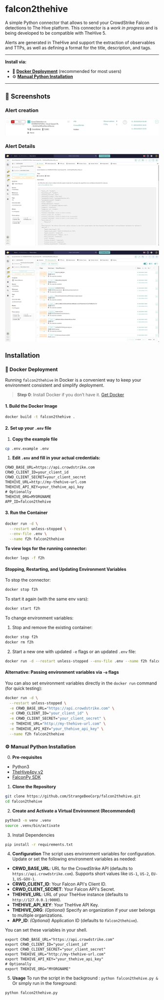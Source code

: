 # falcon2thehive

A simple Python connector that allows to send your CrowdStrike Falcon detections to The Hive platform.
This connector is a *work in progress* and is being developed to be compatible with TheHive 5.

Alerts are generated in TheHive and support the extraction of observables and TTPs, as well as defining a format for the title, description, and tags.

---
**Install via:**  
- 🐳 [**Docker Deployment**](#docker-deployment) (recommended for most users)  
- ⚙️ [**Manual Python Installation**](#manual-python-installation)
---

## 📸 Screenshots
### Alert creation
![alert example](<./assets/alert-example.png>)

### Alert Details
![alert details](<./assets/alert-example-details.png>)

![observables](<./assets/alert-observables-details.png>)

## Installation
### 🐳 Docker Deployment
Running `falcon2thehive` in Docker is a convenient way to keep your environment consistent and simplify deployment.

> **Step 0**: Install Docker if you don’t have it. [Get Docker](https://docs.docker.com/get-docker/)

#### 1. Build the Docker Image
```bash
docker build -t falcon2thehive .
```

#### 2. Set up your `.env` file

1. **Copy the example file**
```bash
cp .env.example .env
```
1. **Edit `.env` and fill in your actual credentials:**

```
CRWD_BASE_URL=https://api.crowdstrike.com
CRWD_CLIENT_ID=your_client_id
CRWD_CLIENT_SECRET=your_client_secret
THEHIVE_URL=http://my-thehive-url.com
THEHIVE_API_KEY=your_thehive_api_key
# Optionally
THEHIVE_ORG=MYORGNAME
APP_ID=falcon2thehive
```

#### 3. Run the Container
```bash
docker run -d \
  --restart unless-stopped \
  --env-file .env \
  --name f2h falcon2thehive
```

**To view logs for the running connector:**

```bash
docker logs -f f2h
```

#### Stopping, Restarting, and Updating Environment Variables

To stop the connector:
```bash
docker stop f2h
```
To start it again (with the same env vars):
```bash
docker start f2h
```
To change environment variables:
1. Stop and remove the existing container:
```bash
docker stop f2h
docker rm f2h
```
2. Start a new one with updated `-e` flags or an updated `.env` file:

```bash
docker run -d --restart unless-stopped --env-file .env --name f2h falcon2thehive
```

#### Alternative: Passing environment variables via `-e` flags 
You can also set environment variables directly in the `docker run` command (for quick testing):

```bash
docker run -d \
  --restart unless-stopped \
  -e CRWD_BASE_URL="https://api.crowdstrike.com" \
  -e CRWD_CLIENT_ID="your_client_id" \
  -e CRWD_CLIENT_SECRET="your_client_secret" \
  -e THEHIVE_URL="http://my-thehive-url.com" \
  -e THEHIVE_API_KEY="your_thehive_api_key" \
  --name f2h falcon2thehive
```


### ⚙️ Manual Python Installation

0. **Pre-requisites**
-   Python3 
- [TheHive4py v2](https://github.com/TheHive-Project/TheHive4py)
- [FalconPy SDK ](https://github.com/CrowdStrike/falconpy)
1. **Clone the Repository**

```bash
git clone https://github.com/StrangeBeeCorp/falcon2thehive.git
cd falcon2thehive
```

2. **Create and Activate a Virtual Environment (Recommended)**

```bash
python3 -m venv .venv
source .venv/bin/activate
```

3. Install Dependencies

```bash
pip install -r requirements.txt
```


4. **Configuration**
The script uses environment variables for configuration. Update or set the following environment variables as needed:

- **CRWD_BASE_URL**: URL for the CrowdStrike API (defaults to `https://api.crowdstrike.com`). Supports short values like `US-1`, `US-2`, `EU-1`, `US-GOV-1`.
- **CRWD_CLIENT_ID**: Your Falcon API's Client ID.
- **CRWD_CLIENT_SECRET**: Your Falcon API's Secret.
- **THEHIVE_URL**: URL of your TheHive instance (defaults to `http://127.0.0.1:9000`).
- **THEHIVE_API_KEY**: Your TheHive API Key.
- **THEHIVE_ORG**: *(Optional)* Specify an organization if your user belongs to multiple organizations.
- **APP_ID**: *(Optional)* Application ID (defaults to `falcon2thehive`).

You can set these variables in your shell.

```
export CRWD_BASE_URL="https://api.crowdstrike.com"
export CRWD_CLIENT_ID="your_client_id"
export CRWD_CLIENT_SECRET="your_client_secret"
export THEHIVE_URL="http://my-thehive-url.com"
export THEHIVE_API_KEY="your_thehive_api_key"
# Optionally
export THEHIVE_ORG="MYORGNAME"  
```

5. **Usage**
To run the script in the background :
`python falcon2thehive.py &`
Or simply run in the foreground:

```bash
python falcon2thehive.py
```